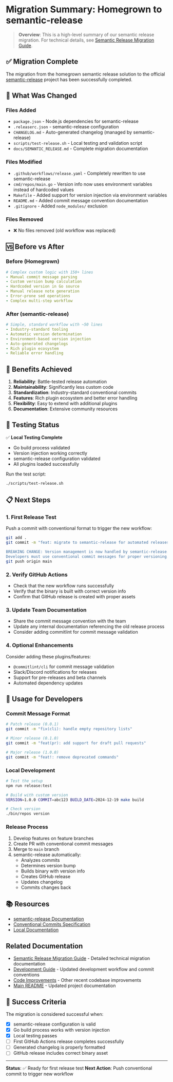 # Migration Summary: Homegrown to semantic-release

> **Overview**: This is a high-level summary of our semantic release migration. For technical details, see [Semantic Release Migration Guide](02_semantic_release.md).

## ✅ Migration Complete

The migration from the homegrown semantic release solution to the official [semantic-release](https://semantic-release.gitbook.io/) project has been successfully completed.

## 🔄 What Was Changed

### Files Added
- `package.json` - Node.js dependencies for semantic-release
- `.releaserc.json` - semantic-release configuration
- `CHANGELOG.md` - Auto-generated changelog (managed by semantic-release)
- `scripts/test-release.sh` - Local testing and validation script
- `docs/SEMANTIC_RELEASE.md` - Complete migration documentation

### Files Modified
- `.github/workflows/release.yaml` - Completely rewritten to use semantic-release
- `cmd/repos/main.go` - Version info now uses environment variables instead of hardcoded values
- `Makefile` - Added support for version injection via environment variables
- `README.md` - Added commit message convention documentation
- `.gitignore` - Added `node_modules/` exclusion

### Files Removed
- ❌ No files removed (old workflow was replaced)

## 🆚 Before vs After

### Before (Homegrown)
```yaml
# Complex custom logic with 150+ lines
- Manual commit message parsing
- Custom version bump calculation
- Hardcoded version in Go source
- Manual release note generation
- Error-prone sed operations
- Complex multi-step workflow
```

### After (semantic-release)
```yaml
# Simple, standard workflow with ~50 lines
- Industry-standard tooling
- Automatic version determination
- Environment-based version injection
- Auto-generated changelogs
- Rich plugin ecosystem
- Reliable error handling
```

## 🚀 Benefits Achieved

1. **Reliability**: Battle-tested release automation
2. **Maintainability**: Significantly less custom code
3. **Standardization**: Industry-standard conventional commits
4. **Features**: Rich plugin ecosystem and better error handling
5. **Flexibility**: Easy to extend with additional plugins
6. **Documentation**: Extensive community resources

## 🧪 Testing Status

✅ **Local Testing Complete**
- Go build process validated
- Version injection working correctly
- semantic-release configuration validated
- All plugins loaded successfully

Run the test script:
```bash
./scripts/test-release.sh
```

## 📋 Next Steps

### 1. First Release Test
Push a commit with conventional format to trigger the new workflow:
```bash
git add .
git commit -m "feat: migrate to semantic-release for automated releases

BREAKING CHANGE: Version management is now handled by semantic-release.
Developers must use conventional commit messages for proper versioning."
git push origin main
```

### 2. Verify GitHub Actions
- Check that the new workflow runs successfully
- Verify that the binary is built with correct version info
- Confirm that GitHub release is created with proper assets

### 3. Update Team Documentation
- Share the commit message convention with the team
- Update any internal documentation referencing the old release process
- Consider adding commitlint for commit message validation

### 4. Optional Enhancements
Consider adding these plugins/features:
- `@commitlint/cli` for commit message validation
- Slack/Discord notifications for releases
- Support for pre-releases and beta channels
- Automated dependency updates

## 🔧 Usage for Developers

### Commit Message Format
```bash
# Patch release (0.0.1)
git commit -m "fix(cli): handle empty repository lists"

# Minor release (0.1.0)  
git commit -m "feat(pr): add support for draft pull requests"

# Major release (1.0.0)
git commit -m "feat!: remove deprecated commands"
```

### Local Development
```bash
# Test the setup
npm run release:test

# Build with custom version
VERSION=1.0.0 COMMIT=abc123 BUILD_DATE=2024-12-19 make build

# Check version
./bin/repos version
```

### Release Process
1. Develop features on feature branches
2. Create PR with conventional commit messages  
3. Merge to `main` branch
4. semantic-release automatically:
   - Analyzes commits
   - Determines version bump
   - Builds binary with version info
   - Creates GitHub release
   - Updates changelog
   - Commits changes back

## 📚 Resources

- [semantic-release Documentation](https://semantic-release.gitbook.io/)
- [Conventional Commits Specification](https://www.conventionalcommits.org/)
- [Local Documentation](docs/SEMANTIC_RELEASE.md)

## Related Documentation

- [Semantic Release Migration Guide](02_semantic_release.md) - Detailed technical migration documentation
- [Development Guide](01_development.md) - Updated development workflow and commit conventions
- [Code Improvements](05_code_improvements.md) - Other recent codebase improvements
- [Main README](../README.md) - Updated project documentation

## 🎯 Success Criteria

The migration is considered successful when:
- [x] semantic-release configuration is valid
- [x] Go build process works with version injection
- [x] Local testing passes
- [ ] First GitHub Actions release completes successfully
- [ ] Generated changelog is properly formatted
- [ ] GitHub release includes correct binary asset

---

**Status**: ✅ Ready for first release test
**Next Action**: Push conventional commit to trigger new workflow